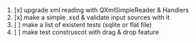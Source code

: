 1. [x] upgrade xml reading with QXmlSimpleReader & Handlers  
2. [x] make a simple .xsd & validate input sources with it  
3. [ ] make a list of existent tests (sqlite or flat file)  
4. [ ] make test construscot with drag & drop feature